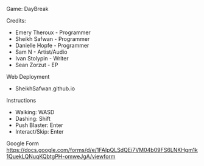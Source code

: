 Game: DayBreak

Credits: 
- Emery Theroux - Programmer
- Sheikh Safwan - Programmer
- Danielle Hopfe - Programmer
- Sam N - Artist/Audio
- Ivan Stolypin - Writer
- Sean Zorzut - EP

Web Deployment
- SheikhSafwan.github.io


Instructions
- Walking: WASD
- Dashing: Shift
- Push Blaster: Enter
- Interact/Skip: Enter

Google Form
https://docs.google.com/forms/d/e/1FAIpQLSdQEi7VM04b09FS6LNKHgm1k1QuekLQNuqKQbtgPH-omweJgA/viewform
